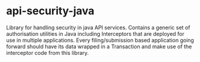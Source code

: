 # api-security-java
Library for handling security in java API services.
Contains a generic set of authorisation utilities in Java including Interceptors that are deployed for use in multiple applications. Every filing/submission based application going forward should have its data wrapped in a Transaction and make use of the interceptor code from this library.
